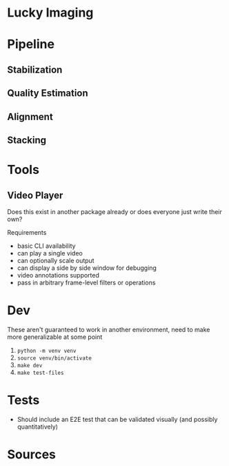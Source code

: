 # Lucky Imaging

# Pipeline

## Stabilization

## Quality Estimation

## Alignment

## Stacking

# Tools

## Video Player

Does this exist in another package already or does everyone just write their own?

Requirements
- basic CLI availability
- can play a single video
- can optionally scale output
- can display a side by side window for debugging
- video annotations supported
- pass in arbitrary frame-level filters or operations


# Dev

These aren't guaranteed to work in another environment, need to make more generalizable at some point

1. `python -m venv venv `
2. `source venv/bin/activate`
3. `make dev`
4. `make test-files`

# Tests

- Should include an E2E test that can be validated visually (and possibly quantitatively)


# Sources
